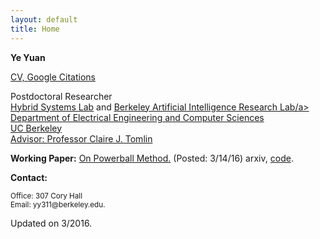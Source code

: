 ```yaml
---
layout: default
title: Home
---
```

<b>Ye Yuan</b>

<p><a href="https://hybrid.eecs.berkeley.edu/~yeyuan/cv_yeyuan_2015.pdf">CV, <a href="https://scholar.google.com/citations?user=Jhj7LZUAAAAJ&hl=en">Google Citations</a></p>

<p>Postdoctoral Researcher<br  />
<a href="http://hybrid.eecs.berkeley.edu/">Hybrid Systems Lab</a> and <a href="http://bair.berkeley.edu/students.html">Berkeley Artificial Intelligence Research Lab/a><br  />
Department of Electrical Engineering and Computer Sciences<br  />
UC Berkeley <br  />
Advisor: <a href="http://www.eecs.berkeley.edu/~tomlin">Professor Claire J. Tomlin</a></p>


<!--<b>News:</b>-->


<!--<p><small>[Jan 20, 2016] Our paper: “Network identifiability from intrinsic noise,” was accepted by IEEE Transactions on Automatic Control. </small></p>-->


<p> <b>Working Paper:</b> <a href="https://hybrid.eecs.berkeley.edu/~yeyuan/pb.pdf">On Powerball Method.</a> (Posted: 3/14/16) arxiv, <a href="https://github.com/mli/powerball"> code</a>. </p>

<!--<p><font color="red">I am in the job market, research and teaching statements are available upon request. </font></p>-->


<b>Contact:</b>

<p><small>Office: 307 Cory Hall <br  />
<!--(most of the time) or Desk 36, 732 Sutardja Dai Hall<br  />-->
Email: yy311@berkeley.edu.</small></p>



<span class="footercued">
Updated on 3/2016.<br />
<span>


<script type="text/javascript" id="clustrmaps" src="//cdn.clustrmaps.com/map_v2.js?u=7Veh&d=yguR5_G3NUuhN_gFSGtzaYE7LKn1yFCyVuc9_ytJA_o"></script>
